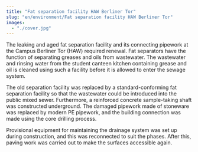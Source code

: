 ```yaml
---
title: "Fat separation facility HAW Berliner Tor"
slug: "en/environment/Fat separation facility HAW Berliner Tor"
images:
  - "./cover.jpg"
---
```


The leaking and aged fat separation facility and its connecting
pipework at the Campus Berliner Tor (HAW) required renewal. Fat
separators have the function of separating greases and oils from
wastewater. The wastewater and rinsing water from the student canteen
kitchen containing grease and oil is cleaned using such a facility
before it is allowed to enter the sewage system.

The old separation facility was replaced by a standard-conforming fat
separation facility so that the wastewater could be introduced into the
public mixed sewer. Furthermore, a reinforced concrete sample-taking
shaft was constructed underground. The damaged pipework made of
stoneware was replaced by modern PE pipework, and the building
connection was made using the core drilling process.

Provisional equipment for maintaining the drainage system was set up
during construction, and this was reconnected to suit the phases. After
this, paving work was carried out to make the surfaces accessible again.
